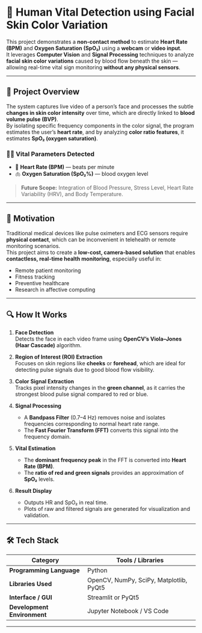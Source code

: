 # 💓 Human Vital Detection using Facial Skin Color Variation

This project demonstrates a **non-contact method** to estimate **Heart Rate (BPM)** and **Oxygen Saturation (SpO₂)** using a **webcam** or **video input**.  
It leverages **Computer Vision** and **Signal Processing** techniques to analyze **facial skin color variations** caused by blood flow beneath the skin — allowing real-time vital sign monitoring **without any physical sensors**.

---

## 🧠 Project Overview

The system captures live video of a person’s face and processes the subtle **changes in skin color intensity** over time, which are directly linked to **blood volume pulse (BVP)**.  
By isolating specific frequency components in the color signal, the program estimates the user’s **heart rate**, and by analyzing **color ratio features**, it estimates **SpO₂ (oxygen saturation)**.

### 👨‍⚕️ Vital Parameters Detected
- 💓 **Heart Rate (BPM)** — beats per minute  
- 🫁 **Oxygen Saturation (SpO₂%)** — blood oxygen level

> **Future Scope:** Integration of Blood Pressure, Stress Level, Heart Rate Variability (HRV), and Body Temperature.

---

## 🔬 Motivation

Traditional medical devices like pulse oximeters and ECG sensors require **physical contact**, which can be inconvenient in telehealth or remote monitoring scenarios.  
This project aims to create a **low-cost, camera-based solution** that enables **contactless, real-time health monitoring**, especially useful in:
- Remote patient monitoring  
- Fitness tracking  
- Preventive healthcare  
- Research in affective computing  

---

## 🔍 How It Works

1. **Face Detection**  
   Detects the face in each video frame using **OpenCV’s Viola–Jones (Haar Cascade)** algorithm.

2. **Region of Interest (ROI) Extraction**  
   Focuses on skin regions like **cheeks** or **forehead**, which are ideal for detecting pulse signals due to good blood flow visibility.

3. **Color Signal Extraction**  
   Tracks pixel intensity changes in the **green channel**, as it carries the strongest blood pulse signal compared to red or blue.

4. **Signal Processing**  
   - A **Bandpass Filter** (0.7–4 Hz) removes noise and isolates frequencies corresponding to normal heart rate range.  
   - The **Fast Fourier Transform (FFT)** converts this signal into the frequency domain.

5. **Vital Estimation**  
   - The **dominant frequency peak** in the FFT is converted into **Heart Rate (BPM)**.  
   - The **ratio of red and green signals** provides an approximation of **SpO₂** levels.

6. **Result Display**  
   - Outputs HR and SpO₂ in real time.  
   - Plots of raw and filtered signals are generated for visualization and validation.

---

## 🛠️ Tech Stack

| Category | Tools / Libraries |
|-----------|-------------------|
| **Programming Language** | Python |
| **Libraries Used** | OpenCV, NumPy, SciPy, Matplotlib, PyQt5 |
| **Interface / GUI** | Streamlit or PyQt5 |
| **Development Environment** | Jupyter Notebook / VS Code |

---


